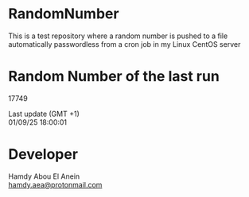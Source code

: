 # RandomNumber    
This is a test repository where a random number is pushed to a file automatically passwordless from a cron job in my Linux CentOS server    
# Random Number of the last run   
17749
      
Last update (GMT +1)    
01/09/25 18:00:01
# Developer    
Hamdy Abou El Anein   
hamdy.aea@protonmail.com
